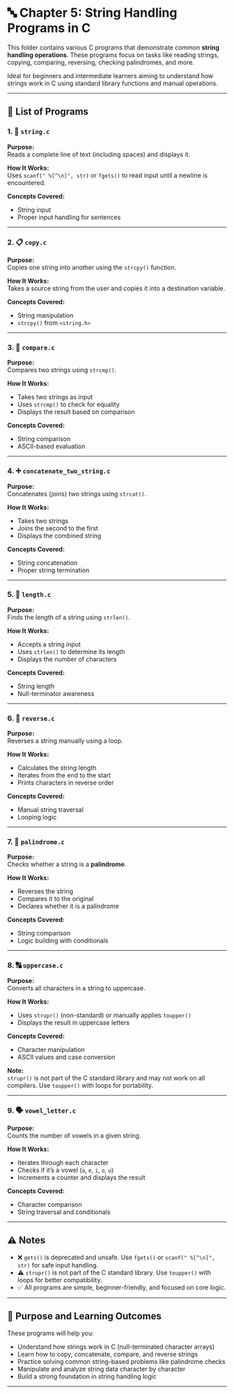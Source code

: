 # 🔤 Chapter 5: String Handling Programs in C

This folder contains various C programs that demonstrate common **string handling operations**. These programs focus on tasks like reading strings, copying, comparing, reversing, checking palindromes, and more.

Ideal for beginners and intermediate learners aiming to understand how strings work in C using standard library functions and manual operations.

---

## 📂 List of Programs

### 1. 📝 `string.c`
**Purpose:**  
Reads a complete line of text (including spaces) and displays it.

**How It Works:**  
Uses `scanf(" %[^\n]", str)` or `fgets()` to read input until a newline is encountered.

**Concepts Covered:**  
- String input  
- Proper input handling for sentences

---

### 2. 📋 `copy.c`
**Purpose:**  
Copies one string into another using the `strcpy()` function.

**How It Works:**  
Takes a source string from the user and copies it into a destination variable.

**Concepts Covered:**  
- String manipulation  
- `strcpy()` from `<string.h>`

---

### 3. 🤝 `compare.c`
**Purpose:**  
Compares two strings using `strcmp()`.

**How It Works:**  
- Takes two strings as input  
- Uses `strcmp()` to check for equality  
- Displays the result based on comparison

**Concepts Covered:**  
- String comparison  
- ASCII-based evaluation

---

### 4. ➕ `concatenate_two_string.c`
**Purpose:**  
Concatenates (joins) two strings using `strcat()`.

**How It Works:**  
- Takes two strings  
- Joins the second to the first  
- Displays the combined string

**Concepts Covered:**  
- String concatenation  
- Proper string termination

---

### 5. 📏 `length.c`
**Purpose:**  
Finds the length of a string using `strlen()`.

**How It Works:**  
- Accepts a string input  
- Uses `strlen()` to determine its length  
- Displays the number of characters

**Concepts Covered:**  
- String length  
- Null-terminator awareness

---

### 6. 🔁 `reverse.c`
**Purpose:**  
Reverses a string manually using a loop.

**How It Works:**  
- Calculates the string length  
- Iterates from the end to the start  
- Prints characters in reverse order

**Concepts Covered:**  
- Manual string traversal  
- Looping logic

---

### 7. 🔄 `palindrome.c`
**Purpose:**  
Checks whether a string is a **palindrome**.

**How It Works:**  
- Reverses the string  
- Compares it to the original  
- Declares whether it is a palindrome

**Concepts Covered:**  
- String comparison  
- Logic building with conditionals

---

### 8. 🔠 `uppercase.c`
**Purpose:**  
Converts all characters in a string to uppercase.

**How It Works:**  
- Uses `strupr()` (non-standard) or manually applies `toupper()`  
- Displays the result in uppercase letters

**Concepts Covered:**  
- Character manipulation  
- ASCII values and case conversion

**Note:**  
`strupr()` is not part of the C standard library and may not work on all compilers. Use `toupper()` with loops for portability.

---

### 9. 🗣️ `vowel_letter.c`
**Purpose:**  
Counts the number of vowels in a given string.

**How It Works:**  
- Iterates through each character  
- Checks if it’s a vowel (`a`, `e`, `i`, `o`, `u`)  
- Increments a counter and displays the result

**Concepts Covered:**  
- Character comparison  
- String traversal and conditionals

---

## ⚠️ Notes
- ❌ `gets()` is deprecated and unsafe. Use `fgets()` or `scanf(" %[^\n]", str)` for safe input handling.
- ⚠️ `strupr()` is not part of the C standard library. Use `toupper()` with loops for better compatibility.
- ✅ All programs are simple, beginner-friendly, and focused on core logic.

---

## 🎯 Purpose and Learning Outcomes
These programs will help you:
- Understand how strings work in C (null-terminated character arrays)
- Learn how to copy, concatenate, compare, and reverse strings
- Practice solving common string-based problems like palindrome checks
- Manipulate and analyze string data character by character
- Build a strong foundation in string handling logic

---
